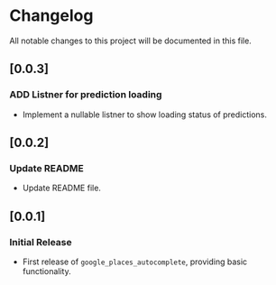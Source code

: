 # Changelog

All notable changes to this project will be documented in this file.

## [0.0.3]

### ADD Listner for prediction loading

- Implement a nullable listner to show loading status of predictions.

## [0.0.2]

### Update README

- Update README file.

## [0.0.1]

### Initial Release

- First release of `google_places_autocomplete`, providing basic functionality.
